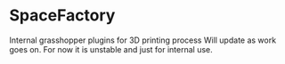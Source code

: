 # SpaceFactory
Internal grasshopper plugins for 3D printing process
Will update as work goes on.
For now it is unstable and just for internal use.
